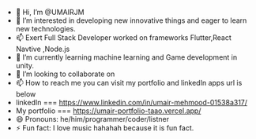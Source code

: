 - 👋 Hi, I’m @UMAIRJM
- 👀 I’m interested in developing new innovative things and eager to learn new technologies.
- 📫 Exert Full Stack Developer worked on frameworks Flutter,React Navtive ,Node.js
- 🌱 I’m currently learning machine learning and Game development in unity.
- 💞️ I’m looking to collaborate on 
- 📫 How to reach me you can visit my portfolio and linkedIn apps url is below
- linkedIn === https://www.linkedin.com/in/umair-mehmood-01538a317/
- My portfolio === https://umair-portfolio-taao.vercel.app/
- 😄 Pronouns: he/him/programmer/coder/listner
- ⚡ Fun fact: I love music hahahah because it is fun fact.

<!---
UMAIRJM/UMAIRJM is a ✨ special ✨ repository because its `README.md` (this file) appears on your GitHub profile.
You can click the Preview link to take a look at your changes.
--->
